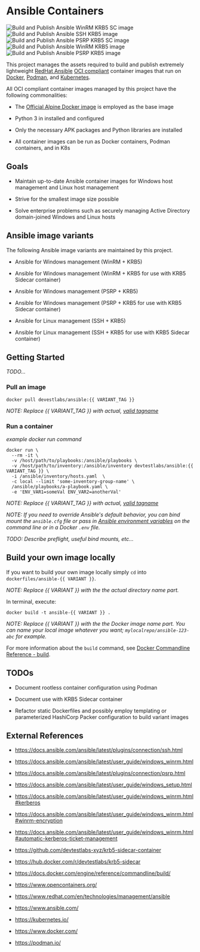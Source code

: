 # Ansible Containers
![Build and Publish Ansible WinRM KRB5 SC image](https://github.com/devtestlabs-xyz/ansible-containers/workflows/Build%20and%20Publish%20Ansible%20WinRM%20KRB5%20SC%20image/badge.svg) 
![Build and Publish Ansible SSH KRB5 image](https://github.com/devtestlabs-xyz/ansible-containers/workflows/Build%20and%20Publish%20Ansible%20SSH%20KRB5%20image/badge.svg) 
![Build and Publish Ansible PSRP KRB5 SC image](https://github.com/devtestlabs-xyz/ansible-containers/workflows/Build%20and%20Publish%20Ansible%20PSRP%20KRB5%20SC%20image/badge.svg) 
![Build and Publish Ansible WinRM KRB5 image](https://github.com/devtestlabs-xyz/ansible-containers/workflows/Build%20and%20Publish%20Ansible%20WinRM%20KRB5%20image/badge.svg) 
![Build and Publish Ansible PSRP KRB5 image](https://github.com/devtestlabs-xyz/ansible-containers/workflows/Build%20and%20Publish%20Ansible%20PSRP%20KRB5%20image/badge.svg)

This project manages the assets required to build and publish extremely lightweight [RedHat Ansible](https://www.ansible.com/) [OCI compliant](https://www.opencontainers.org/) container images that run on [Docker](https://www.docker.com/), [Podman](https://podman.io/), and [Kubernetes](https://kubernetes.io/). 

All OCI compliant container images managed by this project have the following commonalities:

* The [Official Alpine Docker image](https://hub.docker.com/_/alpine) is employed as the base image

* Python 3 in installed and configured

* Only the necessary APK packages and Python libraries are installed

* All container images can be run as Docker containers, Podman containers, and in K8s

## Goals
* Maintain up-to-date Ansible container images for Windows host management and Linux host management

* Strive for the smallest image size possible

* Solve enterprise problems such as securely managing Active Directory domain-joined Windows and Linux hosts


## Ansible image variants
The following Ansible image variants are maintained by this project.

* Ansible for Windows management (WinRM + KRB5)

* Ansible for Windows management (WinRM + KRB5 for use with KRB5 Sidecar container)

* Ansible for Windows management (PSRP + KRB5)

* Ansible for Windows management (PSRP + KRB5 for use with KRB5 Sidecar container)

* Ansible for Linux management (SSH + KRB5)

* Ansible for Linux management (SSH + KRB5 for use with KRB5 Sidecar container)

## Getting Started
*TODO...*

### Pull an image

```
docker pull devestlabs/ansible:{{ VARIANT_TAG }}
```

*NOTE: Replace {{ VARIANT_TAG }} with actual, [valid tagname](https://hub.docker.com/r/devtestlabs/ansible/tags)*

### Run a container
*example docker run command*
```
docker run \
  --rm -it \
  -v /host/path/to/playbooks:/ansible/playbooks \
  -v /host/path/to/inventory:/ansible/inventory devtestlabs/ansible:{{ VARIANT_TAG }} \
  -i /ansible/inventory/hosts.yaml  \
  -c local --limit 'some-inventory-group-name' \
  /ansible/playbooks/a-playbook.yaml \
  -e 'ENV_VAR1=someVal ENV_VAR2=anotherVal'
```

*NOTE: Replace {{ VARIANT_TAG }} with actual, [valid tagname](https://hub.docker.com/r/devtestlabs/ansible/tags)*

*NOTE: If you need to override Ansible's default behavior, you can bind mount the `ansible.cfg` file or pass in [Ansible environment variables](https://docs.ansible.com/ansible/latest/reference_appendices/config.html#ansible-configuration-settings) on the command line or in a Docker `.env` file.*

*TODO: Describe preflight, useful bind mounts, etc...*

## Build your own image locally
If you want to build your own image locally simply `cd` into `dockerfiles/ansible-{{ VARIANT }}`.

*NOTE: Replace {{ VARIANT }} with the the actual directory name part.*

In terminal, execute:

```
docker build -t ansible-{{ VARIANT }} .
```

*NOTE: Replace {{ VARIANT }} with the the Docker image name part. You can name your local image whatever you want; `mylocalrepo/ansible-123-abc` for example.*

For more information about the `build` command, see [Docker Commandline Reference - build](https://docs.docker.com/engine/reference/commandline/build/).

## TODOs
* Document rootless container configuration using Podman

* Document use with KRB5 Sidecar container

* Refactor static Dockerfiles and possibly employ templating or parameterized HashiCorp Packer configuration to build variant images

## External References
* https://docs.ansible.com/ansible/latest/plugins/connection/ssh.html

* https://docs.ansible.com/ansible/latest/user_guide/windows_winrm.html

* https://docs.ansible.com/ansible/latest/plugins/connection/psrp.html

* https://docs.ansible.com/ansible/latest/user_guide/windows_setup.html

* https://docs.ansible.com/ansible/latest/user_guide/windows_winrm.html#kerberos

* https://docs.ansible.com/ansible/latest/user_guide/windows_winrm.html#winrm-encryption

* https://docs.ansible.com/ansible/latest/user_guide/windows_winrm.html#automatic-kerberos-ticket-management

* https://github.com/devtestlabs-xyz/krb5-sidecar-container

* https://hub.docker.com/r/devtestlabs/krb5-sidecar

* https://docs.docker.com/engine/reference/commandline/build/

* https://www.opencontainers.org/

* https://www.redhat.com/en/technologies/management/ansible

* https://www.ansible.com/

* https://kubernetes.io/

* https://www.docker.com/

* https://podman.io/